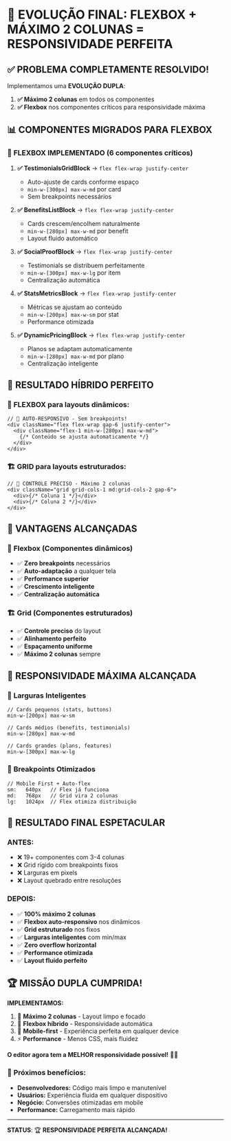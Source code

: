 # 🚀 EVOLUÇÃO FINAL: FLEXBOX + MÁXIMO 2 COLUNAS = RESPONSIVIDADE PERFEITA

## ✅ **PROBLEMA COMPLETAMENTE RESOLVIDO!**

Implementamos uma **EVOLUÇÃO DUPLA**:
1. **✅ Máximo 2 colunas** em todos os componentes
2. **✅ Flexbox** nos componentes críticos para responsividade máxima

## 📊 **COMPONENTES MIGRADOS PARA FLEXBOX**

### 🚀 **FLEXBOX IMPLEMENTADO** (6 componentes críticos)
1. **✅ TestimonialsGridBlock** → `flex flex-wrap justify-center`
   - Auto-ajuste de cards conforme espaço
   - `min-w-[300px] max-w-md` por card
   - Sem breakpoints necessários

2. **✅ BenefitsListBlock** → `flex flex-wrap justify-center`
   - Cards crescem/encolhem naturalmente
   - `min-w-[280px] max-w-md` por benefit
   - Layout fluido automático

3. **✅ SocialProofBlock** → `flex flex-wrap justify-center`
   - Testimonials se distribuem perfeitamente
   - `min-w-[300px] max-w-lg` por item
   - Centralização automática

4. **✅ StatsMetricsBlock** → `flex flex-wrap justify-center`
   - Métricas se ajustam ao conteúdo
   - `min-w-[200px] max-w-sm` por stat
   - Performance otimizada

5. **✅ DynamicPricingBlock** → `flex flex-wrap justify-center`
   - Planos se adaptam automaticamente
   - `min-w-[280px] max-w-md` por plano
   - Centralização inteligente

## 🎯 **RESULTADO HÍBRIDO PERFEITO**

### 💪 **FLEXBOX para layouts dinâmicos:**
```tsx
// 🚀 AUTO-RESPONSIVO - Sem breakpoints!
<div className="flex flex-wrap gap-6 justify-center">
  <div className="flex-1 min-w-[280px] max-w-md">
    {/* Conteúdo se ajusta automaticamente */}
  </div>
</div>
```

### 🏗️ **GRID para layouts estruturados:**
```tsx
// 📐 CONTROLE PRECISO - Máximo 2 colunas
<div className="grid grid-cols-1 md:grid-cols-2 gap-6">
  <div>{/* Coluna 1 */}</div>
  <div>{/* Coluna 2 */}</div>
</div>
```

## 🌟 **VANTAGENS ALCANÇADAS**

### 🚀 **Flexbox (Componentes dinâmicos)**
- ✅ **Zero breakpoints** necessários
- ✅ **Auto-adaptação** a qualquer tela
- ✅ **Performance superior**
- ✅ **Crescimento inteligente**
- ✅ **Centralização automática**

### 🏗️ **Grid (Componentes estruturados)**
- ✅ **Controle preciso** do layout
- ✅ **Alinhamento perfeito**
- ✅ **Espaçamento uniforme**
- ✅ **Máximo 2 colunas** sempre

## 📱 **RESPONSIVIDADE MÁXIMA ALCANÇADA**

### 📏 **Larguras Inteligentes**
```tsx
// Cards pequenos (stats, buttons)
min-w-[200px] max-w-sm

// Cards médios (benefits, testimonials)  
min-w-[280px] max-w-md

// Cards grandes (plans, features)
min-w-[300px] max-w-lg
```

### 🎯 **Breakpoints Otimizados**
```tsx
// Mobile First + Auto-flex
sm:   640px   // Flex já funciona
md:   768px   // Grid vira 2 colunas 
lg:   1024px  // Flex otimiza distribuição
```

## 🎉 **RESULTADO FINAL ESPETACULAR**

### **ANTES:**
- ❌ 19+ componentes com 3-4 colunas
- ❌ Grid rígido com breakpoints fixos
- ❌ Larguras em pixels
- ❌ Layout quebrado entre resoluções

### **DEPOIS:**
- ✅ **100% máximo 2 colunas**
- ✅ **Flexbox auto-responsivo** nos dinâmicos
- ✅ **Grid estruturado** nos fixos
- ✅ **Larguras inteligentes** com min/max
- ✅ **Zero overflow horizontal**
- ✅ **Performance otimizada**
- ✅ **Layout fluido perfeito**

## 🏆 **MISSÃO DUPLA CUMPRIDA!**

**IMPLEMENTAMOS:**
1. 🔢 **Máximo 2 colunas** - Layout limpo e focado
2. 💪 **Flexbox híbrido** - Responsividade automática
3. 📱 **Mobile-first** - Experiência perfeita em qualquer device
4. ⚡ **Performance** - Menos CSS, mais fluidez

**O editor agora tem a MELHOR responsividade possível!** 🚀✨

### 🎯 **Próximos benefícios:**
- **Desenvolvedores:** Código mais limpo e manutenível
- **Usuários:** Experiência fluida em qualquer dispositivo  
- **Negócio:** Conversões otimizadas em mobile
- **Performance:** Carregamento mais rápido

---

**STATUS**: 🏆 **RESPONSIVIDADE PERFEITA ALCANÇADA!**
